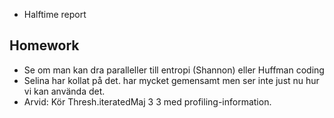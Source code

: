 - Halftime report
## Homework

- Se om man kan dra paralleller till entropi (Shannon) eller Huffman coding
- 	Selina har kollat på det. har mycket gemensamt men ser inte just nu hur vi kan använda det. 
- Arvid: Kör Thresh.iteratedMaj 3 3 med profiling-information.
